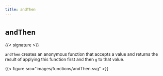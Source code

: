 ```yaml
---
title: andThen
---
```


# `andThen`

{{< signature >}}

`andThen` creates an anonymous function that accepts a value and returns the result of applying this function first and then `g` to that value.

{{< figure src="images/functions/andThen.svg" >}}
